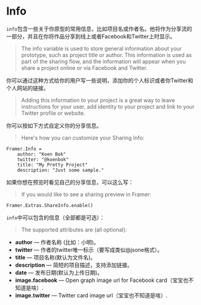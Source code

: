 # Info

`info`包含一些关于你原型的常用信息，比如项目名或作者名。他将作为分享流的一部分，并且在你将作品分享到线上或者Facebook和Twitter上时显示。
>The info variable is used to store general information about your prototype, such as project title or author. This information is used as part of the sharing flow, and the information will appear when you share a project online or via Facebook and Twitter.

你可以通过这种方式给你的用户写一些说明，添加你的个人标识或者你Twitter和个人网站的链接。
>Adding this information to your project is a great way to leave instructions for your user, add identity to your project and link to your Twitter profile or website.

你可以按如下方式自定义你的分享信息。
>Here's how you can customize your Sharing Info:

    Framer.Info =
        author: "Koen Bok"
        twitter: "@koenbok"
        title: "My Pretty Project"
        description: "Just some sample."

如果你想在预览时看见自己的分享信息，可以这么写：
>If you would like to see a sharing preview in Framer:

	Framer.Extras.ShareInfo.enable()

`info`中可以包含的信息（全部都是可选）：
>The supported attributes are (all optional):

* **author** — 作者名称 (比如：小明)。
* **twitter** — 作者的twitter唯一标示（要写成类似@jsone格式）。
* **title** — 项目名称(默认为文件名)。
* **description** — 简短的项目描述，支持添加链接。
* **date** — 发布日期(默认为上传日期)。
* **image.facebook** — Open graph image url for Facebook card（宝宝也不知道是啥）.
* **image.twitter** — Twitter card image url（宝宝也不知道是啥）.